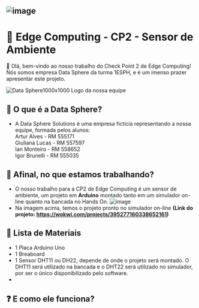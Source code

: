 ## ![image](https://github.com/ianmonteirom/CP2-Edge/assets/152393807/06082901-b24b-4d64-a967-aeb734760650)
# 🤖 Edge Computing - CP2 - Sensor de Ambiente
👋 Olá, bem-vindo ao nosso trabalho do Check Point 2 de Edge Computing! Nós somos empresa Data Sphere da turma 1ESPH, e é um imenso prazer apresentar este projeto.



![Data Sphere1000x1000](https://github.com/ianmonteirom/CP2-Edge/assets/152393807/0fe80a9b-6290-417d-8367-2abe3824d0b0)
Logo da nossa equipe
## 🔮 O que é a Data Sphere?
- A Data Sphere Solutions é uma empresa fictícia representando a nossa equipe, formada pelos alunos: <br>
  Artur Alves -    RM 555171 <br>
  Giuliana Lucas - RM 557597 <br>
  Ian Monteiro -   RM 558652 <br>
  Igor Brunelli -  RM 555035 <br>


## 🤔 Afinal, no que estamos trabalhando?
- O nosso trabalho para a CP2 de Edge Computing é um sensor de ambiente, um projeto em **Arduino** montado tanto em um simulador on-line quanto na bancada no Hands On.
![image](https://github.com/ianmonteirom/CP2-Edge/assets/152393807/8ee457a6-1f2d-448f-b176-9c2a8d6bc455)
- Na imagem acima, temos o projeto pronto no simulador on-line **(Link do projeto: https://wokwi.com/projects/395277160338652161)**


## 📝 Lista de Materiais
- 1 Placa Arduino Uno
- 1 Breaboard
- 1 Sensor DHT11 ou DH22, depende de onde o projeto será montado. O DHT11 será utilizado na bancada e o DHT22 será utilizado no simulador, por ser o único disponibilizado pelo software.
-  

## ❓ E como ele funciona?
